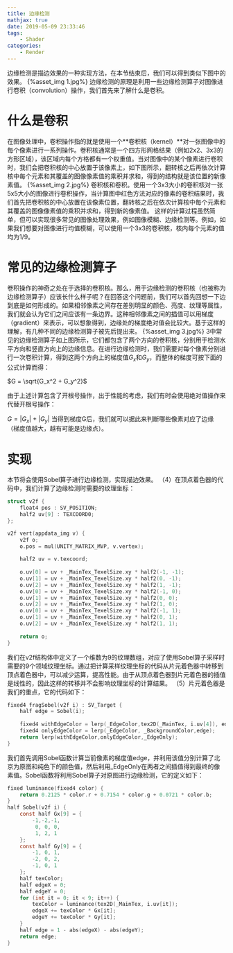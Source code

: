 ```yaml
---
title: 边缘检测
mathjax: true
date: 2019-05-09 23:33:46
tags:
    - Shader
categories: 
    - Render
---
```

边缘检测是描边效果的一种实现方法，在本节结束后，我们可以得到类似下图中的效果。
{%asset_img 1.jpg%}
边缘检测的原理是利用一些边缘检测算子对图像进行卷积（convolution）操作，我们首先来了解什么是卷积。
# 什么是卷积
在图像处理中，卷积操作指的就是使用一个**卷积核（kernel）**对一张图像中的每个像素进行一系列操作。卷积核通常是一个四方形网格结果（例如2x2、3x3的方形区域），该区域内每个方格都有一个权重值。当对图像中的某个像素进行卷积时，我们会把卷积核的中心放置于该像素上，如下图所示，翻转核之后再依次计算核中每个元素和其覆盖的图像像素值的乘积并求和，得到的结构就是该位置的新像素值。
{%asset_img 2.jpg%}
卷积核和卷积。使用一个3x3大小的卷积核对一张5x5大小的图像进行卷积操作，当计算图中红色方法对应的像素的卷积结果时，我们首先把卷积核的中心放置在该像素位置，翻转核之后在依次计算核中每个元素和其覆盖的图像像素值的乘积并求和，得到新的像素值。
这样的计算过程虽然简单，但可以实现很多常见的图像处理效果，例如图像模糊、边缘检测等。例如，如果我们想要对图像进行均值模糊，可以使用一个3x3的卷积核，核内每个元素的值均为1/9。
# 常见的边缘检测算子
卷积操作的神奇之处在于选择的卷积核。那么，用于边缘检测的卷积核（也被称为边缘检测算子）应该长什么样子呢？在回答这个问题前，我们可以首先回想一下边到底是如何形成的。如果相邻像素之间存在差别明显的颜色、亮度、纹理等属性，我们就会认为它们之间应该有一条边界。这种相邻像素之间的插值可以用梯度（gradient）来表示，可以想象得到，边缘处的梯度绝对值会比较大。基于这样的理解，有几种不同的边缘检测算子被先后提出来。
{%asset_img 3.jpg%}
3中常见的边缘检测算子如上图所示，它们都包含了两个方向的卷积核，分别用于检测水平方向和竖直方向上的边缘信息。在进行边缘检测时，我们需要对每个像素分别进行一次卷积计算，得到这两个方向上的梯度值$G_x$和$G_y$，而整体的梯度可按下面的公式计算而得：

$G = \sqrt{G_x^2 + G_y^2}$

由于上述计算包含了开根号操作，出于性能的考虑，我们有时会使用绝对值操作来代替开根号操作：

$G = |G_x| + |G_y|$
当得到梯度G后，我们就可以据此来判断哪些像素对应了边缘（梯度值越大，越有可能是边缘点）。
# 实现
本节将会使用Sobel算子进行边缘检测，实现描边效果。
（4）在顶点着色器的代码中，我们计算了边缘检测时需要的纹理坐标：
```c
struct v2f {
    float4 pos : SV_POSITION;
    half2 uv[9] : TEXCOORD0;
};

v2f vert(appdata_img v) {
    v2f o;
    o.pos = mul(UNITY_MATRIX_MVP, v.vertex);
    
    half2 uv = v.texcoord;
    
    o.uv[0] = uv + _MainTex_TexelSize.xy * half2(-1, -1);
    o.uv[1] = uv + _MainTex_TexelSize.xy * half2(0, -1);
    o.uv[2] = uv + _MainTex_TexelSize.xy * half2(1, -1);
    o.uv[0] = uv + _MainTex_TexelSize.xy * half2(-1, 0);
    o.uv[1] = uv + _MainTex_TexelSize.xy * half2(0, 0);
    o.uv[2] = uv + _MainTex_TexelSize.xy * half2(1, 0);
    o.uv[0] = uv + _MainTex_TexelSize.xy * half2(-1, 1);
    o.uv[1] = uv + _MainTex_TexelSize.xy * half2(0, 1);
    o.uv[2] = uv + _MainTex_TexelSize.xy * half2(1, 1);
    
    return o;
}
```
我们在v2f结构体中定义了一个维数为9的纹理数组，对应了使用Sobel算子采样时需要的9个领域纹理坐标。通过把计算采样纹理坐标的代码从片元着色器中转移到顶点着色器中，可以减少运算，提高性能。由于从顶点着色器到片元着色器的插值是线性的，因此这样的转移并不会影响纹理坐标的计算结果。
（5）片元着色器是我们的重点，它的代码如下：
```c
fixed4 fragSobel(v2f i) : SV_Target {
    half edge = Sobel(i);
    
    fixed4 withEdgeColor = lerp(_EdgeColor,tex2D(_MainTex, i.uv[4]), edge);
    fixed4 onlyEdgeColor = lerp(_EdgeColor, _BackgroundColor,edge);
    return lerp(withEdgeColor,onlyEdgeColor,_EdgeOnly);
}
```
我们首先调用Sobel函数计算当前像素的梯度值edge，并利用该值分别计算了北京为原图和纯色下的颜色值，然后利用_EdgeOnly在两者之间插值得到最终的像素值。Sobel函数将利用Sobel算子对原图进行边缘检测，它的定义如下：
```c
fixed luminance(fixed4 color) {
    return 0.2125 * color.r + 0.7154 * color.g + 0.0721 * color.b;
}
half Sobel(v2f i) {
    const half Gx[9] = {
        -1,-2,-1,
         0, 0, 0,
         1, 2, 1
    };
    const half Gy[9] = {
        -1, 0, 1,
        -2, 0, 2,
        -1, 0, 1
    };
    half texColor;
    half edgeX = 0;
    half edgeY = 0;
    for (int it = 0; it < 9; it++) {
        texColor = luminance(tex2D(_MainTex, i.uv[it]);
        edgeX += texColor * Gx[it];
        edgeY += texColor * Gy[it];
    }
    half edge = 1 - abs(edgeX) - abs(edgeY);
    return edge;
}
```